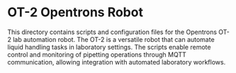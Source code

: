 # OT-2 Opentrons Robot

This directory contains scripts and configuration files for the Opentrons OT-2 lab automation robot. The OT-2 is a versatile robot that can automate liquid handling tasks in laboratory settings. The scripts enable remote control and monitoring of pipetting operations through MQTT communication, allowing integration with automated laboratory workflows.
